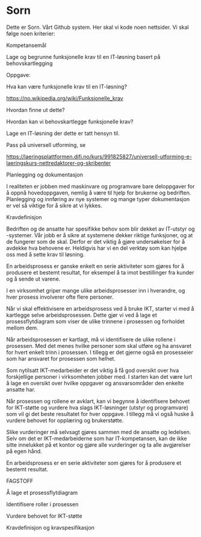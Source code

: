 # Sorn


Dette er Sorn. 
Vårt Github system. Her skal vi kode noen nettsider.
Vi skal følge noen kriterier:

Kompetansemål 

 

Lage og begrunne funksjonelle krav til en IT-løsning basert på behovskartlegging  

 

 

Oppgave:

Hva kan være funksjonelle krav til en IT-løsning? 

https://no.wikipedia.org/wiki/Funksjonelle_krav 

 

Hvordan finne ut dette? 

Hvordan kan vi behovskartlegge funksjonelle krav? 

 

Lage en IT-løsning der dette er tatt hensyn til. 

Pass på universell utforming, se  

https://laeringsplattformen.difi.no/kurs/991825827/universell-utforming-e-laeringskurs-nettredaktorer-og-skribenter 

 

 

Planlegging og dokumentasjon  

I realiteten er jobben med maskinvare og programvare bare deloppgaver for å oppnå hovedoppgaven, nemlig å være til hjelp for brukerne og bedriften. Planlegging og innføring av nye systemer og mange typer dokumentasjon er vel så viktige for å sikre at vi lykkes.  

 

Kravdefinisjon 

Bedriften og de ansatte har spesifikke behov som blir dekket av IT-utstyr og -systemer. Vår jobb er å sikre at systemene dekker riktige funksjoner, og at de fungerer som de skal. Derfor er det viktig å gjøre undersøkelser for å avdekke hva behovene er. Heldigvis har vi en del verktøy som kan hjelpe oss med å sette krav til løsning. 

En arbeidsprosess er ganske enkelt en serie aktiviteter som gjøres for å produsere et bestemt resultat, for eksempel å ta imot bestillinger fra kunder og å sende ut varene. 

I en virksomhet griper mange ulike arbeidsprosesser inn i hverandre, og hver prosess involverer ofte flere personer. 

Når vi skal effektivisere en arbeidsprosess ved å bruke IKT, starter vi med å kartlegge selve arbeidsprosessen. Dette gjør vi ved å lage et prosessflytdiagram som viser de ulike trinnene i prosessen og forholdet mellom dem. 

Når arbeidsprosessen er kartlagt, må vi identifisere de ulike rollene i prosessen. Med det menes hvilke personer som skal utføre og ha ansvaret for hvert enkelt trinn i prosessen. I tillegg er det gjerne også en prosesseier som har ansvaret for prosessen som helhet. 

Som nytilsatt IKT-medarbeider er det viktig å få god oversikt over hva forskjellige personer i virksomheten jobber med. I starten kan det være lurt å lage en oversikt over hvilke oppgaver og ansvarsområder den enkelte ansatte har. 

Når prosessen og rollene er avklart, kan vi begynne å identifisere behovet for IKT-støtte og vurdere hva slags IKT-løsninger (utstyr og programvare) som vil gi det beste resultatet for hver oppgave. I tillegg må vi også huske å vurdere behovet for opplæring og brukerstøtte. 

Slike vurderinger må selvsagt gjøres sammen med de ansatte og ledelsen. Selv om det er IKT-medarbeiderne som har IT-kompetansen, kan de ikke sitte innelukket på et kontor og gjøre alle vurderinger og ta alle avgjørelser på egen hånd. 

En arbeidsprosess er en serie aktiviteter som gjøres for å produsere et bestemt resultat.  

 

FAGSTOFF 

Å lage et prosessflytdiagram 

Identifisere roller i prosessen 

Vurdere behovet for IKT-støtte 

Kravdefinisjon og kravspesifikasjon 

 

 

